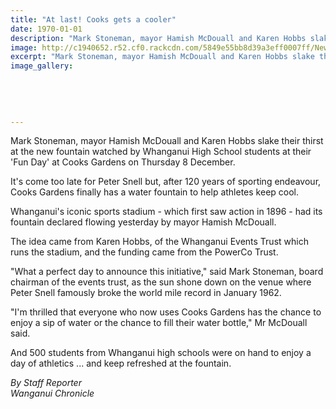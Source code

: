 ```yaml
---
title: "At last! Cooks gets a cooler"
date: 1970-01-01
description: "Mark Stoneman, mayor Hamish McDouall and Karen Hobbs slake their thirst at the new fountain watched by Whanganui High School students at their 'Fun Day' at Cooks Gardens on Thursday 8 December..."
image: http://c1940652.r52.cf0.rackcdn.com/5849e55bb8d39a3eff0007ff/New-fountain-at-Cooks-G-WHS-student-watch-at-Fun-Day-9-Dec-2016.jpg
excerpt: "Mark Stoneman, mayor Hamish McDouall and Karen Hobbs slake their thirst at the new fountain watched by Whanganui High School students at their 'Fun Day' at Cooks Gardens on Thursday 8 December..."
image_gallery:
    
    
    
    
    
---
```


<p>Mark Stoneman, mayor Hamish McDouall and Karen Hobbs slake their thirst at the new fountain watched by Whanganui High School students at their 'Fun Day' at Cooks Gardens on Thursday 8 December.</p>
<p>It's come too late for Peter Snell but, after 120 years of sporting endeavour, Cooks Gardens finally has a water fountain to help athletes keep cool.</p>
<p>Whanganui's iconic sports stadium - which first saw action in 1896 - had its fountain declared flowing yesterday by mayor Hamish McDouall.</p>
<p>The idea came from Karen Hobbs, of the Whanganui Events Trust which runs the stadium, and the funding came from the PowerCo Trust.</p>
<p>"What a perfect day to announce this initiative," said Mark Stoneman, board chairman of the events trust, as the sun shone down on the venue where Peter Snell famously broke the world mile record in January 1962.</p>
<p>"I'm thrilled that everyone who now uses Cooks Gardens has the chance to enjoy a sip of water or the chance to fill their water bottle," Mr McDouall said.</p>
<p>And 500 students from Whanganui high schools were on hand to enjoy a day of athletics ... and keep refreshed at the fountain.</p>
<p><em>By Staff Reporter</em><br /><em>Wanganui Chronicle&nbsp;</em></p>

